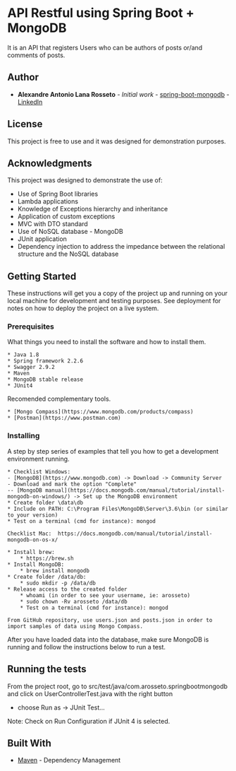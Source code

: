 # API Restful using Spring Boot + MongoDB

It is an API that registers Users who can be authors of posts or/and comments of posts.

## Author

* **Alexandre Antonio Lana Rosseto** - *Initial work* - [spring-boot-mongodb](https://github.com/alexandrerosseto/spring-boot-mongodb) - [LinkedIn](https://www.linkedin.com/in/alexandrerosseto)

## License

This project is free to use and it was designed for demonstration purposes.

## Acknowledgments

This project was designed to demonstrate the use of:

* Use of Spring Boot libraries
* Lambda applications
* Knowledge of Exceptions hierarchy and inheritance
* Application of custom exceptions
* MVC with DTO standard
* Use of NoSQL database - MongoDB
* JUnit application
* Dependency injection to address the impedance between the relational structure and the NoSQL database

## Getting Started

These instructions will get you a copy of the project up and running on your local machine for development and testing purposes. See deployment for notes on how to deploy the project on a live system.

### Prerequisites

What things you need to install the software and how to install them.

```
* Java 1.8
* Spring framework 2.2.6
* Swagger 2.9.2
* Maven
* MongoDB stable release
* JUnit4
```
Recomended complementary tools.

```
* [Mongo Compass](https://www.mongodb.com/products/compass)
* [Postman](https://www.postman.com)
```

### Installing

A step by step series of examples that tell you how to get a development environment running.

```
* Checklist Windows: 
- [MongoDB](https://www.mongodb.com) -> Download -> Community Server 
- Download and mark the option "Complete"
-- [MongoDB manual](https://docs.mongodb.com/manual/tutorial/install-mongodb-on-windows/) -> Set up the MongoDB environment 
* Create folder \data\db 
* Include on PATH: C:\Program Files\MongoDB\Server\3.6\bin (or similar to your version) 
* Test on a terminal (cmd for instance): mongod 
```
```
Checklist Mac:  https://docs.mongodb.com/manual/tutorial/install-mongodb-on-os-x/ 
 
* Install brew: 
	* https://brew.sh 
* Install MongoDB: 
	* brew install mongodb 
* Create folder /data/db:
	* sudo mkdir -p /data/db 
* Release access to the created folder
	* whoami (in order to see your username, ie: arosseto) 
	* sudo chown -Rv arosseto /data/db 
	* Test on a terminal (cmd for instance): mongod
```
```
From GitHub repository, use users.json and posts.json in order to import samples of data using Mongo Compass.
```

After you have loaded data into the database, make sure MongoDB is running and follow the instructions below to run a test.

## Running the tests

From the project root, go to src/test/java/com.arosseto.springbootmongodb and click on UserControllerTest.java with the right button
* choose Run as -> JUnit Test...

Note: Check on Run Configuration if JUnit 4 is selected.

## Built With

* [Maven](https://maven.apache.org/) - Dependency Management

